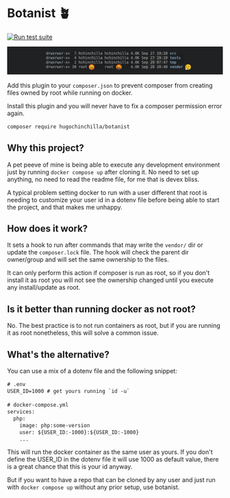 # Botanist 🪴

[![Run test suite](https://github.com/hugochinchilla/botanist/actions/workflows/run-phpunit.yml/badge.svg)](https://github.com/hugochinchilla/botanist/actions/workflows/run-phpunit.yml)

![banner](img/ls-example.png)

Add this plugin to your `composer.json` to prevent composer from creating files owned by root while running on docker.

Install this plugin and you will never have to fix a composer permission error again.

```bash
composer require hugochinchilla/botanist
```

## Why this project?

A pet peeve of mine is being able to execute any development environment just by running `docker compose up` after cloning
it. No need to set up anything, no need to read the readme file, for me that is devex bliss.

A typical problem setting docker to run with a user different that root is needing to customize your user id in a dotenv
file before being able to start the project, and that makes me unhappy.

## How does it work?

It sets a hook to run after commands that may write the `vendor/` dir or update the `composer.lock` file.
The hook will check the parent dir owner/group and will set the same ownership to the files.

It can only perform this action if composer is run as root, so if you don't install it as root you will not see
the ownership changed until you execute any install/update as root.


## Is it better than running docker as not root?

No. The best practice is to not run containers as root, but if you are running it as root nonetheless, this will solve
a common issue.

## What's the alternative?

You can use a mix of a dotenv file and the following snippet:

```
# .env
USER_ID=1000 # get yours running `id -u`

# docker-compose.yml
services:
  php:
    image: php:some-version
    user: ${USER_ID:-1000}:${USER_ID:-1000}
    ...
```

This will run the docker container as the same user as yours. If you don't define the USER_ID in the dotenv file
it will use 1000 as default value, there is a great chance that this is your id anyway.

But if you want to have a repo that can be cloned by any user and just run with `docker compose up` without any
prior setup, use botanist.
